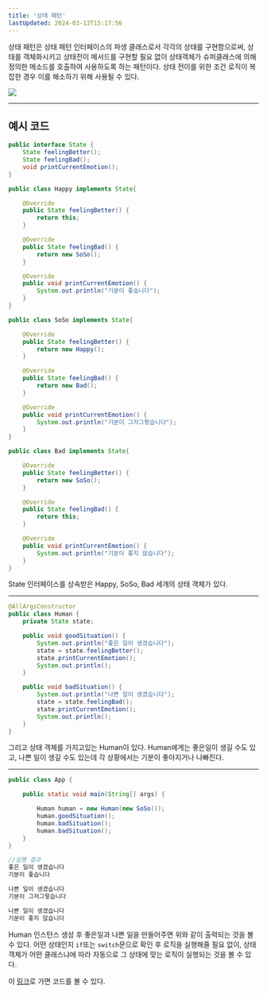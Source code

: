 ```yaml
---
title: '상태 패턴'
lastUpdated: 2024-03-13T15:17:56
---
```


상태 패턴은 상태 패턴 인터페이스의 파생 클래스로서 각각의 상태를 구현함으로써, 상태를 객체화시키고 상태전이 메서드를 구현할 필요 없이 상태객체가 슈퍼클래스에 의해 정의한 메소드를 호출하여 사용하도록 하는 패턴이다. 상태 전이를 위한 조건 로직이 복잡한 경우 이를 해소하기 위해 사용될 수 있다. 

<img src="https://velog.velcdn.com/images%2Fjinmin2216%2Fpost%2Fa643a530-1dff-4663-bff2-2ba65cf5f6e2%2F%E1%84%89%E1%85%A1%E1%86%BC%E1%84%90%E1%85%A2%20%E1%84%91%E1%85%A2%E1%84%90%E1%85%A5%E1%86%AB%20%E1%84%8B%E1%85%B5%E1%84%86%E1%85%B5%E1%84%8C%E1%85%B52.png">

---

## 예시 코드

```java
public interface State {
    State feelingBetter();
    State feelingBad();
    void printCurrentEmotion();
}
```

```java
public class Happy implements State{

    @Override
    public State feelingBetter() {
        return this;
    }

    @Override
    public State feelingBad() {
        return new SoSo();
    }

    @Override
    public void printCurrentEmotion() {
        System.out.println("기분이 좋습니다");
    }
}

public class SoSo implements State{

    @Override
    public State feelingBetter() {
        return new Happy();
    }

    @Override
    public State feelingBad() {
        return new Bad();
    }

    @Override
    public void printCurrentEmotion() {
        System.out.println("기분이 그저그렇습니다");
    }
}

public class Bad implements State{

    @Override
    public State feelingBetter() {
        return new SoSo();
    }

    @Override
    public State feelingBad() {
        return this;
    }

    @Override
    public void printCurrentEmotion() {
        System.out.println("기분이 좋지 않습니다");
    }
}
```

State 인터페이스를 상속받은 Happy, SoSo, Bad 세개의 상태 객체가 있다.

---


```java
@AllArgsConstructor
public class Human {
    private State state;

    public void goodSituation() {
        System.out.println("좋은 일이 생겼습니다");
        state = state.feelingBetter();
        state.printCurrentEmotion();
        System.out.println();
    }

    public void badSituation() {
        System.out.println("나쁜 일이 생겼습니다");
        state = state.feelingBad();
        state.printCurrentEmotion();
        System.out.println();
    }
}
```

그리고 상태 객체를 가지고있는 Human이 있다. Human에게는 좋은일이 생길 수도 있고, 나쁜 일이 생길 수도 있는데 각 상황에서는 기분이 좋아지거나 나빠진다.


---


```java
public class App {

    public static void main(String[] args) {

        Human human = new Human(new SoSo());
        human.goodSituation();
        human.badSituation();
        human.badSituation();
    }
}
```

```java
//실행 결과
좋은 일이 생겼습니다
기분이 좋습니다

나쁜 일이 생겼습니다
기분이 그저그렇습니다

나쁜 일이 생겼습니다
기분이 좋지 않습니다
```

Human 인스턴스 생성 후 좋은일과 나쁜 일을 만들어주면 위와 같이 출력되는 것을 볼 수 있다. 어떤 상태인지 `if`또는 `switch`문으로 확인 후 로직을 실행해줄 필요 없이, 상태 객체가 어떤 클래스냐에 따라 자동으로 그 상태에 맞는 로직이 실행되는 것을 볼 수 있다. 

이 <a href="https://github.com/rlaisqls/GoF-DesignPatterns/tree/master/src/main/java/com/study/gof/designpattrens/_03_BehavioralPattern/state">링크</a>로 가면 코드를 볼 수 있다.